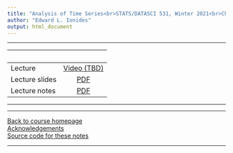 ```yaml
---
title: "Analysis of Time Series<br>STATS/DATASCI 531, Winter 2021<br>Chapter 1: Introduction"
author: "Edward L. Ionides"
output: html_document
---
```


----------------------

| &nbsp;          | &nbsp;                                                                            |
|:----------------|:---------------------------------------------------------------------------------:|
| Lecture         | [Video (TBD)]() |
| Lecture slides  | [PDF](slides.pdf)                                                                 |
| Lecture notes   | [PDF](notes.pdf)                                                                  |

----------------------

<!--
<iframe width="560" height="315" src="" frameborder="0" allow="accelerometer; autoplay; encrypted-media; gyroscope; picture-in-picture" allowfullscreen></iframe>
-->

----------------------

[Back to course homepage](../index.html)  
[Acknowledgements](../acknowledge.html)  
[Source code for these notes](http://github.com/ionides/531w21/tree/master/01/)


----------------------
